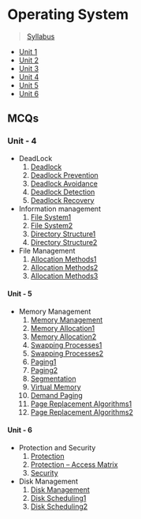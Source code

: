 # Operating System <br />
> <a href="https://github.com/Brijesh59/os/blob/master/OPERATING%20SYSTEMS%20SYLLABUS.pdf"> Syllabus </a>
- <a href="https://github.com/Brijesh59/os/tree/master/Unit1"> Unit 1 </a>
- <a href="https://github.com/Brijesh59/os/tree/master/Unit2"> Unit 2 </a>
- <a href="https://github.com/Brijesh59/os/tree/master/Unit3"> Unit 3 </a>
- <a href="https://github.com/Brijesh59/os/tree/master/Unit4"> Unit 4 </a>
- <a href="https://github.com/Brijesh59/os/tree/master/Unit5"> Unit 5 </a>
- <a href="https://github.com/Brijesh59/os/tree/master/Unit6"> Unit 6 </a>

## MCQs
### Unit - 4
- DeadLock 
  1. <a href="https://www.sanfoundry.com/operating-system-questions-answers-deadlock/">Deadlock</a>
  2. <a href="https://www.sanfoundry.com/operating-system-mcqs-deadlock-prevention/">Deadlock Prevention</a>
  3. <a href="https://www.sanfoundry.com/operating-system-mcqs-deadlock-avoidance/">Deadlock Avoidance</a>
  4. <a href="https://www.sanfoundry.com/operating-system-mcqs-deadlock-detection/">Deadlock Detection</a>
  5. <a href="https://www.sanfoundry.com/operating-system-mcqs-deadlock-recovery/">Deadlock Recovery</a> 
- Information management
  1. <a href="https://www.sanfoundry.com/operating-system-questions-answers-file-system-concepts/">File System1</a>
  2. <a href="https://www.sanfoundry.com/operating-system-questions-answers-file-system-implementation/">File System2</a>
  3. <a href="https://www.sanfoundry.com/operating-system-mcqs-file-system-interface-directory-structure-1/">Directory Structure1</a>
  4. <a href="https://www.sanfoundry.com/operating-system-mcqs-file-system-interface-directory-structure-2/">Directory Structure2</a>
- File Management 
  1. <a href="https://www.sanfoundry.com/operating-system-mcqs-file-system-allocation-methods-1/">Allocation Methods1</a>
  2. <a href="https://www.sanfoundry.com/operating-system-mcqs-file-system-allocation-methods-2/">Allocation Methods2</a>
  3. <a href="https://www.sanfoundry.com/operating-system-mcqs-file-system-allocation-methods-3/">Allocation Methods3</a>
   
#### Unit - 5
- Memory Management
  1. <a href="https://www.sanfoundry.com/operating-system-questions-answers-memory-management/">Memory Management</a>
  2. <a href="https://www.sanfoundry.com/operating-system-mcqs-memory-allocation-1/">Memory Allocation1</a>
  3. <a href="https://www.sanfoundry.com/operating-system-mcqs-memory-allocation-2/">Memory Allocation2</a>
  4. <a href="https://www.sanfoundry.com/operating-system-mcqs-memory-management-swapping-1/">Swapping Processes1</a>
  5. <a href="https://www.sanfoundry.com/operating-system-mcqs-memory-management-swapping-2/">Swapping Processes2</a>
  6. <a href="https://www.sanfoundry.com/operating-system-mcqs-memory-management-paging-1/">Paging1</a>
  7. <a href="https://www.sanfoundry.com/operating-system-mcqs-memory-management-paging-2/">Paging2</a>
  8. <a href="https://www.sanfoundry.com/operating-system-mcqs-memory-management-segmentation/">Segmentation</a>
  9. <a href="https://www.sanfoundry.com/operating-system-questions-answers-virtual-memory/">Virtual Memory</a>
  10. <a href="https://www.sanfoundry.com/operating-system-mcqs-virtual-memory-demand-paging/">Demand Paging</a>
  11. <a href="https://www.sanfoundry.com/operating-system-mcqs-virtual-memory-page-replacement-algorithms-1/">Page Replacement Algorithms1</a>
  12. <a href="https://www.sanfoundry.com/operating-system-mcqs-virtual-memory-page-replacement-algorithms-2/">Page Replacement Algorithms2</a>
  
#### Unit - 6
- Protection and Security 
  1. <a href="https://www.sanfoundry.com/operating-system-questions-answers-protection-concepts/">Protection</a>
  2. <a href="https://www.sanfoundry.com/operating-system-mcqs-protection-access-matrix/">Protection – Access Matrix</a>
  3. <a href="https://www.sanfoundry.com/operating-system-questions-answers-security/">Security</a>
- Disk Management
  1. <a href="https://www.sanfoundry.com/operating-system-mcqs-disk-management/">Disk Management</a>
  2. <a href="https://www.sanfoundry.com/operating-system-mcqs-disk-scheduling-1/">Disk Scheduling1</a>
  3. <a href="https://www.sanfoundry.com/operating-system-mcqs-disk-scheduling-2/">Disk Scheduling2</a>
